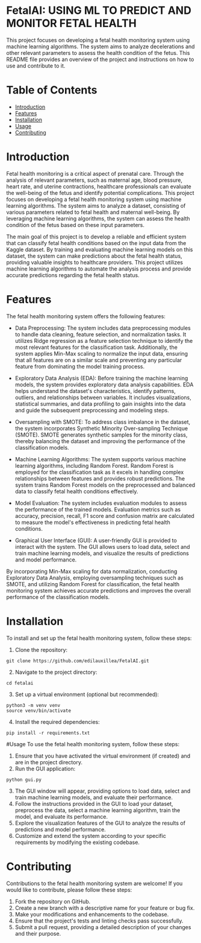 # FetalAI: USING ML TO PREDICT AND MONITOR FETAL HEALTH 

This project focuses on developing a fetal health monitoring system using machine learning algorithms. The system aims to analyze decelerations and other relevant parameters to assess the health condition of the fetus. This README file provides an overview of the project and instructions on how to use and contribute to it.

# Table of Contents
- [Introduction](https://github.com/edilauxillea/FetalAI/blob/main/README.md#introduction)
- [Features](https://github.com/edilauxillea/FetalAI/blob/main/README.md#features)
- [Installation](https://github.com/edilauxillea/FetalAI/blob/main/README.md#installation)
- [Usage](https://github.com/edilauxillea/FetalAI/blob/main/README.md#usage)
- [Contributing](https://github.com/edilauxillea/FetalAI/blob/main/README.md#contributing)

# Introduction
Fetal health monitoring is a critical aspect of prenatal care. Through the analysis of relevant parameters, such as maternal age, blood pressure, heart rate, and uterine contractions, healthcare professionals can evaluate the well-being of the fetus and identify potential complications. This project focuses on developing a fetal health monitoring system using machine learning algorithms. The system aims to analyze a dataset, consisting of various parameters related to fetal health and maternal well-being. By leveraging machine learning algorithms, the system can assess the health condition of the fetus based on these input parameters.

The main goal of this project is to develop a reliable and efficient system that can classify fetal health conditions based on the input data from the Kaggle dataset. By training and evaluating machine learning models on this dataset, the system can make predictions about the fetal health status, providing valuable insights to healthcare providers. This project utilizes machine learning algorithms to automate the analysis process and provide accurate predictions regarding the fetal health status.


# Features
The fetal health monitoring system offers the following features:

- Data Preprocessing: The system includes data preprocessing modules to handle data cleaning, feature selection, and normalization tasks. It utilizes Ridge regression as a feature selection technique to identify the most relevant features for the classification task. Additionally, the system applies Min-Max scaling to normalize the input data, ensuring that all features are on a similar scale and preventing any particular feature from dominating the model training process.

- Exploratory Data Analysis (EDA): Before training the machine learning models, the system provides exploratory data analysis capabilities. EDA helps understand the dataset's characteristics, identify patterns, outliers, and relationships between variables. It includes visualizations, statistical summaries, and data profiling to gain insights into the data and guide the subsequent preprocessing and modeling steps.

- Oversampling with SMOTE: To address class imbalance in the dataset, the system incorporates Synthetic Minority Over-sampling Technique (SMOTE). SMOTE generates synthetic samples for the minority class, thereby balancing the dataset and improving the performance of the classification models.

- Machine Learning Algorithms: The system supports various machine learning algorithms, including Random Forest. Random Forest is employed for the classification task as it excels in handling complex relationships between features and provides robust predictions. The system trains Random Forest models on the preprocessed and balanced data to classify fetal health conditions effectively.

- Model Evaluation: The system includes evaluation modules to assess the performance of the trained models. Evaluation metrics such as accuracy, precision, recall, F1 score and confusion matrix are calculated to measure the model's effectiveness in predicting fetal health conditions.

- Graphical User Interface (GUI): A user-friendly GUI is provided to interact with the system. The GUI allows users to load data, select and train machine learning models, and visualize the results of predictions and model performance.

By incorporating Min-Max scaling for data normalization, conducting Exploratory Data Analysis, employing oversampling techniques such as SMOTE, and utilizing Random Forest for classification, the fetal health monitoring system achieves accurate predictions and improves the overall performance of the classification models.

# Installation
To install and set up the fetal health monitoring system, follow these steps:

1. Clone the repository:
```
git clone https://github.com/edilauxillea/FetalAI.git
```

2. Navigate to the project directory:
```
cd fetalai
```
3. Set up a virtual environment (optional but recommended):
```
python3 -m venv venv
source venv/bin/activate
```
4. Install the required dependencies:
```
pip install -r requirements.txt
```

#Usage
To use the fetal health monitoring system, follow these steps:

1. Ensure that you have activated the virtual environment (if created) and are in the project directory.
2. Run the GUI application:
```
python gui.py
```
3. The GUI window will appear, providing options to load data, select and train machine learning models, and evaluate their performance.
4. Follow the instructions provided in the GUI to load your dataset, preprocess the data, select a machine learning algorithm, train the model, and evaluate its performance.
5. Explore the visualization features of the GUI to analyze the results of predictions and model performance.
6. Customize and extend the system according to your specific requirements by modifying the existing codebase.

# Contributing
Contributions to the fetal health monitoring system are welcome! If you would like to contribute, please follow these steps:

1. Fork the repository on GitHub.
2. Create a new branch with a descriptive name for your feature or bug fix.
3. Make your modifications and enhancements to the codebase.
4. Ensure that the project's tests and linting checks pass successfully.
5. Submit a pull request, providing a detailed description of your changes and their purpose.










